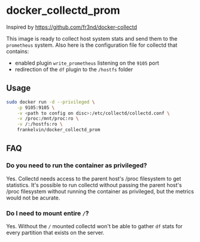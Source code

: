 # docker_collectd_prom

Inspired by https://github.com/fr3nd/docker-collectd 

This image is ready to collect host system stats and send them to the `prometheus` system.
Also here is the configuration file for collectd that contains:
- enabled plugin `write_prometheus` listening on the `9105` port
- redirection of the `df` plugin to the `/hostfs` folder

## Usage

```bash
sudo docker run -d --privileged \
	-p 9105:9105 \
	-v <path to config on disc>:/etc/collectd/collectd.conf \
	-v /proc:/mnt/proc:ro \
	-v /:/hostfs:ro \
	frankelvin/docker_collectd_prom
```

## FAQ

### Do you need to run the container as privileged?
Yes. Collectd needs access to the parent host's /proc filesystem to get statistics. It's possible to run collectd without passing the parent host's /proc filesystem without running the container as privileged, but the metrics would not be acurate.

### Do I need to mount entire `/`?
Yes. Without the `/` mounted collectd won't be able to gather `df` stats for every partition that exists on the server.
